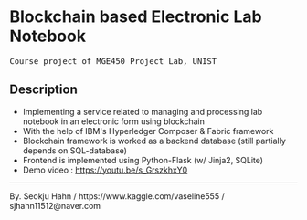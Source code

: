 # Blockchain based Electronic Lab Notebook
<pre>
Course project of MGE450 Project Lab, UNIST
</pre>

## Description
* Implementing a service related to managing and processing lab notebook in an electronic form using blockchain
* With the help of IBM's Hyperledger Composer & Fabric framework
* Blockchain framework is worked as a backend database (still partially depends on SQL-database)
* Frontend is implemented using Python-Flask (w/ Jinja2, SQLite)
* Demo video : https://youtu.be/s_GrszkhxY0

<hr>
By. Seokju Hahn / https://www.kaggle.com/vaseline555 / sjhahn11512@naver.com
